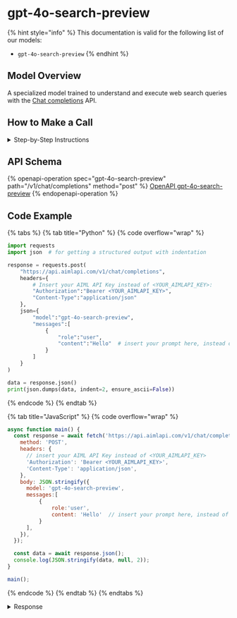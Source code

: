 # gpt-4o-search-preview

{% hint style="info" %}
This documentation is valid for the following list of our models:

* `gpt-4o-search-preview`
{% endhint %}

## Model Overview

A specialized model trained to understand and execute web search queries with the [Chat completions](../../../capabilities/completion-or-chat-models.md) API.

## How to Make a Call

<details>

<summary>Step-by-Step Instructions</summary>

### :digit\_one:  Setup You Can’t Skip

:black\_small\_square:  [**Create an Account**](https://aimlapi.com/app/sign-up): Visit the AI/ML API website and create an account (if you don’t have one yet).\
:black\_small\_square:  [**Generate an API Key**](https://aimlapi.com/app/keys): After logging in, navigate to your account dashboard and generate your API key. Ensure that key is enabled on UI.

### &#x20;:digit\_two:  Copy the code example

At the bottom of this page, you'll find [a code example](gpt-4o-search-preview.md#code-example) that shows how to structure the request. Choose the code snippet in your preferred programming language and copy it into your development environment.

### :digit\_three:  Modify the code example

:black\_small\_square:  Replace `<YOUR_AIMLAPI_KEY>` with your actual AI/ML API key from your account.\
:black\_small\_square:  Insert your question or request into the `content` field—this is what the model will respond to.

### :digit\_four:  <sup><sub><mark style="background-color:yellow;">(Optional)<mark style="background-color:yellow;"><sub></sup> Adjust other optional parameters if needed

Only `model` and `messages` are required parameters for this model (and we’ve already filled them in for you in the example), but you can include optional parameters if needed to adjust the model’s behavior. Below, you can find the corresponding [API schema](gpt-4o-search-preview.md#api-schema), which lists all available parameters along with notes on how to use them.

### :digit\_five:  Run your modified code

Run your modified code in your development environment. Response time depends on various factors, but for simple prompts it rarely exceeds a few seconds.

{% hint style="success" %}
If you need a more detailed walkthrough for setting up your development environment and making a request step by step — feel free to use our [Quickstart guide](../../../quickstart/setting-up.md).
{% endhint %}

</details>

## API Schema

{% openapi-operation spec="gpt-4o-search-preview" path="/v1/chat/completions" method="post" %}
[OpenAPI gpt-4o-search-preview](https://raw.githubusercontent.com/aimlapi/api-docs/refs/heads/main/docs/api-references/text-models-llm/OpenAI/gpt-4o-search-preview.json)
{% endopenapi-operation %}

## Code Example

{% tabs %}
{% tab title="Python" %}
{% code overflow="wrap" %}
```python
import requests
import json  # for getting a structured output with indentation 

response = requests.post(
    "https://api.aimlapi.com/v1/chat/completions",
    headers={
        # Insert your AIML API Key instead of <YOUR_AIMLAPI_KEY>:
        "Authorization":"Bearer <YOUR_AIMLAPI_KEY>",
        "Content-Type":"application/json"
    },
    json={
        "model":"gpt-4o-search-preview",
        "messages":[
            {
                "role":"user",
                "content":"Hello"  # insert your prompt here, instead of Hello
            }
        ]
    }
)

data = response.json()
print(json.dumps(data, indent=2, ensure_ascii=False))
```
{% endcode %}
{% endtab %}

{% tab title="JavaScript" %}
{% code overflow="wrap" %}
```javascript
async function main() {
  const response = await fetch('https://api.aimlapi.com/v1/chat/completions', {
    method: 'POST',
    headers: {
      // insert your AIML API Key instead of <YOUR_AIMLAPI_KEY>
      'Authorization': 'Bearer <YOUR_AIMLAPI_KEY>',
      'Content-Type': 'application/json',
    },
    body: JSON.stringify({
      model: 'gpt-4o-search-preview',
      messages:[
          {
              role:'user',
              content: 'Hello'  // insert your prompt here, instead of Hello
          }
      ],
    }),
  });

  const data = await response.json();
  console.log(JSON.stringify(data, null, 2));
}

main();
```
{% endcode %}
{% endtab %}
{% endtabs %}

<details>

<summary>Response</summary>

{% code overflow="wrap" %}
```json5
{'id': 'chatcmpl-2d186134-834f-4b68-9c61-62d5a4f67872', 'object': 'chat.completion', 'choices': [{'index': 0, 'finish_reason': 'stop', 'message': {'role': 'assistant', 'content': 'Hello! How can I assist you today? ', 'refusal': None, 'annotations': []}}], 'created': 1744217100, 'model': 'gpt-4o-search-preview-2025-03-11', 'usage': {'prompt_tokens': 5, 'completion_tokens': 210, 'total_tokens': 215, 'prompt_tokens_details': {'cached_tokens': 0, 'audio_tokens': 0}, 'completion_tokens_details': {'reasoning_tokens': 0, 'audio_tokens': 0, 'accepted_prediction_tokens': 0, 'rejected_prediction_tokens': 0}}, 'system_fingerprint': ''}
```
{% endcode %}

</details>
